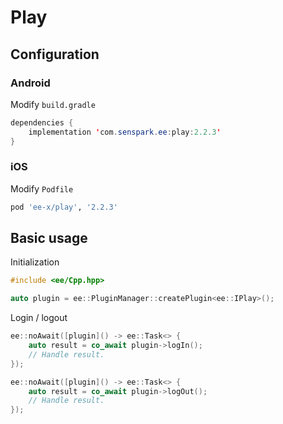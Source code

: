# Play
## Configuration
### Android
Modify `build.gradle`
```java
dependencies {
    implementation 'com.senspark.ee:play:2.2.3'
}
```

### iOS
Modify `Podfile`
```ruby
pod 'ee-x/play', '2.2.3'
```

## Basic usage
Initialization
```cpp
#include <ee/Cpp.hpp>

auto plugin = ee::PluginManager::createPlugin<ee::IPlay>();
```

Login / logout
```cpp
ee::noAwait([plugin]() -> ee::Task<> {
    auto result = co_await plugin->logIn();
    // Handle result.
});

ee::noAwait([plugin]() -> ee::Task<> {
    auto result = co_await plugin->logOut();
    // Handle result.
});
```
